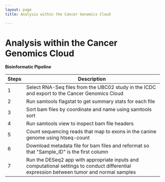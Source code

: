 ```yaml
---
layout: page
title: Analysis within the Cancer Genomics Cloud

---
```



Analysis within the Cancer Genomics Cloud
============================================
**Bioinformatic Pipeline**

| Steps | Description|
| ---|--------|
| 1 | Select RNA-Seq files from the UBC02 study in the ICDC and export to the Cancer Genomics Cloud
| 2 | Run samtools flagstat to get summary stats for each file |
| 3  | Sort bam files by coordinate and name using samtools sort |
| 4 | Run samtools view to inspect bam file headers|
| 5  | Count sequencing reads that map to exons in the canine genome using htseq-count |
| 6  | Download metadata file for bam files and reformat so that "Sample_ID" is the first column |
| 7  | Run the DESeq2 app with appropriate inputs and computational settings to conduct differential expression between tumor and normal samples |